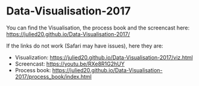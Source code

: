 # Data-Visualisation-2017

You can find the Visualisation, the process book and the screencast here: 
https://julied20.github.io/Data-Visualisation-2017/

If the links do not work (Safari may have issues), here they are:
* Visualization: https://julied20.github.io/Data-Visualisation-2017/viz.html
* Screencast: https://youtu.be/RXe8R1G2hUY
* Process book: https://julied20.github.io/Data-Visualisation-2017/process_book/index.html

